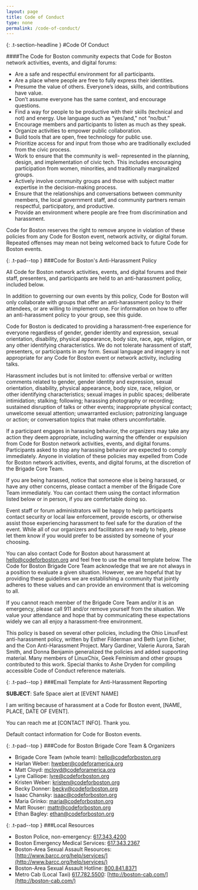 ```yaml
---
layout: page
title: Code of Conduct
type: none
permalink: /code-of-conduct/
---
```


{: .t-section-headline }
#Code Of Conduct

####The Code for Boston community expects that Code for Boston network activities, events, and digital forums:

- Are a safe and respectful environment for all participants.
- Are a place where people are free to fully express their identities.
- Presume the value of others. Everyone’s ideas, skills, and contributions have value.
- Don’t assume everyone has the same context, and encourage questions.
- Find a way for people to be productive with their skills (technical and not) and energy. Use language such as “yes/and," not “no/but.”
- Encourage members and participants to listen as much as they speak.
- Organize activities to empower public collaboration.
- Build tools that are open, free technology for public use.
- Prioritize access for and input from those who are traditionally excluded from the civic process.
- Work to ensure that the community is well- represented in the planning, design, and implementation of civic tech. This includes encouraging participation from women, minorities, and traditionally marginalized groups.
- Actively involve community groups and those with subject matter expertise in the decision-making process.
- Ensure that the relationships and conversations between community members, the local government staff, and community partners remain respectful, participatory, and productive.
- Provide an environment where people are free from discrimination and harassment.


Code for Boston reserves the right to remove anyone in violation of these policies from any Code for Boston event, network activity, or digital forum. Repeated offenses may mean not being welcomed back to future Code for Boston events.

{: .t-pad--top }
###Code for Boston's Anti-Harassment Policy

All Code for Boston network activities, events, and digital forums  and their staff, presenters, and participants are held to an anti-harassment policy, included below.

In addition to governing our own events by this policy, Code for Boston will only collaborate with groups that offer an anti-harassment policy to their attendees, or are willing to implement one. For information on how to offer an anti-harassment policy to your group, see this guide.

Code for Boston is dedicated to providing a harassment-free experience for everyone regardless of gender, gender identity and expression, sexual orientation, disability, physical appearance, body size, race, age, religion, or any other identifying characteristics. We do not tolerate harassment of staff, presenters, or participants in any form. Sexual language and imagery is not appropriate for any Code for Boston event or network activity, including talks.

Harassment includes but is not limited to: offensive verbal or written comments related to gender, gender identity and expression, sexual orientation, disability, physical appearance, body size, race, religion, or other identifying characteristics; sexual images in public spaces; deliberate intimidation; stalking; following; harassing photography or recording; sustained disruption of talks or other events; inappropriate physical contact;  unwelcome sexual attention; unwarranted exclusion; patronizing language or action; or conversation topics that make others uncomfortable.

If a participant engages in harassing behavior, the organizers may take any action they deem appropriate, including warning the offender or expulsion from Code for Boston network activities, events, and digital forums. Participants asked to stop any harassing behavior are expected to comply immediately. Anyone in violation of these policies may expelled from Code for Boston network activities, events, and digital forums, at the discretion of the Brigade Core Team.

If you are being harassed, notice that someone else is being harassed, or have any other concerns, please contact a member of the Brigade Core Team immediately. You can contact them using the contact information listed below or in person, if you are comfortable doing so.

Event staff or forum administrators will be happy to help participants contact security or local law enforcement, provide escorts, or otherwise assist those experiencing harassment to feel safe for the duration of the event. While all of our organizers and facilitators are ready to help, please let them know if you would prefer to be assisted by someone of your choosing.

You can also contact Code for Boston about harassment at [hello@codeforboston.org](mailto:hello@codeforboston.org) and feel free to use the email template below. The Code for Boston Brigade Core Team acknowledge that we are not always in a position to evaluate a given situation. However, we are hopeful that by providing these guidelines we are establishing a community that jointly adheres to these values and can provide an environment that is welcoming to all.

If you cannot reach member of the Brigade Core Team and/or it is an emergency, please call 911 and/or remove yourself from the situation. We value your attendance and hope that by communicating these expectations widely we can all enjoy a harassment-free environment.

This policy is based on several other policies, including the Ohio LinuxFest anti-harassment policy, written by Esther Filderman and Beth Lynn Eicher, and the Con Anti-Harassment Project. Mary Gardiner, Valerie Aurora, Sarah Smith, and Donna Benjamin generalized the policies and added supporting material. Many members of LinuxChix, Geek Feminism and other groups contributed to this work. Special thanks to Ashe Dryden for compiling accessible Code of Conduct reference materials.

{: .t-pad--top }
###Email Template for Anti-Harassment Reporting

**SUBJECT**: Safe Space alert at [EVENT NAME]


I am writing because of harassment at a Code for Boston event, [NAME, PLACE, DATE OF EVENT].

You can reach me at [CONTACT INFO]. Thank you.

Default contact information for Code for Boston events.

{: .t-pad--top }
###Code for Boston Brigade Core Team & Organizers

 - Brigade Core Team (whole team): [hello@codeforboston.org](mailto:hello@codeforboston.org)
 - Harlan Weber: [hweber@codeforamerica.org](mailto:hweber@codeforamerica.org)
 - Matt Cloyd: [mcloyd@codeforamerica.org](mailto:mcloyd@codeforamerica.org)
 - Lyre Calliope: [lyre@codeforboston.org](mailto:lyre@codeforboston.org)
 - Kristen Weber: [kristen@codeforboston.org](mailto:kristen@codeforboston.org)
 - Becky Donner: [becky@codeforboston.org](mailto:becky@codeforboston.org)
 - Isaac Chansky: [isaac@codeforboston.org](mailto:isaac@codeforboston.org)
 - Maria Grinko: [maria@codeforboston.org](mailto:maria@codeforboston.org)
 - Matt Rouser: [mattr@codeforboston.org](mailto:mattr@codeforboston.org)
 - Ethan Bagley: [ethan@codeforboston.org](mailto:ethan@codeforboston.org)

{: .t-pad--top }
###Local Resources

 - Boston Police, non-emergency: [617.343.4200](tel:6173434200)
 - Boston Emergency Medical Services: [617.343.2367](tel:6173432367)
 - Boston-Area Sexual Assault Resources: [http://www.barcc.org/help/services/](http://www.barcc.org/help/services/)
 - Boston-Area Sexual Assault Hotline: [800.841.8371](8008418371)
 - Metro Cab (Local Taxi) [617.782.5500](tel:6177825500): [http://boston-cab.com/](http://boston-cab.com/)
